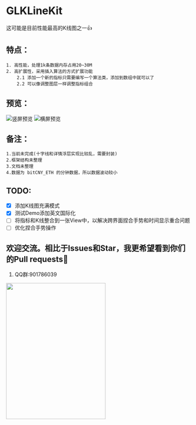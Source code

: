 # GLKLineKit
这可能是目前性能最高的K线图之一👍

## 特点：
	1. 高性能，处理1k条数据内存占用20~30M
	2. 高扩展性，采用插入算法的方式扩展功能
		2.1 添加一个新的指标只需要编写一个算法类，添加到数组中就可以了
		2.2 可以像调整图层一样调整指标组合
## 预览：	

![竖屏预览](http://o8prfm9ji.bkt.clouddn.com/KLineKit.gif)
![横屏预览](http://o8prfm9ji.bkt.clouddn.com/KLineKit_Land.gif)
## 备注：
	1.当前未完成(十字线和详情浮层实现比较乱，需要封装)
	2.框架结构未整理
	3.文档未整理
	4.数据为 bitCNY_ETH 的分钟数据，所以数据波动较小

## TODO:
- [x] 添加K线图充满模式
- [x] 测试Demo添加英文国际化
- [ ] 将指标和K线整合到一张View中，以解决跨界面捏合手势和时间显示重合问题
- [ ] 优化捏合手势操作

## 欢迎交流。相比于Issues和Star，我更希望看到你们的Pull requests👏 

1. QQ群:901786039
<img src="http://o8prfm9ji.bkt.clouddn.com/GLKitQQGroupSQ.png"  height="370" width="270">
